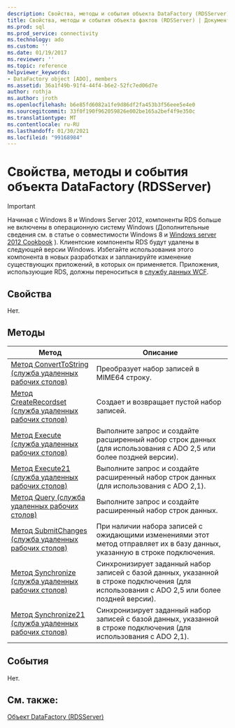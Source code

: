```yaml
---
description: Свойства, методы и события объекта DataFactory (RDSServer)
title: Свойства, методы и события объекта фактов (RDSServer) | Документация Майкрософт
ms.prod: sql
ms.prod_service: connectivity
ms.technology: ado
ms.custom: ''
ms.date: 01/19/2017
ms.reviewer: ''
ms.topic: reference
helpviewer_keywords:
- DataFactory object [ADO], members
ms.assetid: 36a1f49b-91f4-44f4-b6e2-52fc7ed06d7e
author: rothja
ms.author: jroth
ms.openlocfilehash: b6e85fd6082a1fe9d86df2fa453b3f56eee5e4e0
ms.sourcegitcommit: 33f0f190f962059826e002be165a2bef4f9e350c
ms.translationtype: MT
ms.contentlocale: ru-RU
ms.lasthandoff: 01/30/2021
ms.locfileid: "99168984"
---
```

# <a name="datafactory-object-rdsserver-properties-methods-and-events"></a>Свойства, методы и события объекта DataFactory (RDSServer)
> [!IMPORTANT]
>  Начиная с Windows 8 и Windows Server 2012, компоненты RDS больше не включены в операционную систему Windows (Дополнительные сведения см. в статье о совместимости Windows 8 и [Windows server 2012 Cookbook](https://www.microsoft.com/download/details.aspx?id=27416) ). Клиентские компоненты RDS будут удалены в следующей версии Windows. Избегайте использования этого компонента в новых разработках и запланируйте изменение существующих приложений, в которых он применяется. Приложения, использующие RDS, должны переноситься в [службу данных WCF](/dotnet/framework/wcf/).  
  
## <a name="properties"></a>Свойства  
 Нет.  
  
## <a name="methods"></a>Методы  
  
|Метод|Описание|  
|-|-|  
|[Метод ConvertToString (служба удаленных рабочих столов)](./converttostring-method-rds.md)|Преобразует набор записей в MIME64 строку.|  
|[Метод CreateRecordset (служба удаленных рабочих столов)](./createrecordset-method-rds.md)|Создает и возвращает пустой набор записей.|  
|[Метод Execute (служба удаленных рабочих столов)](./execute-method-rds.md)|Выполните запрос и создайте расширенный набор строк данных (для использования с ADO 2,5 или более поздней версии).|  
|[Метод Execute21 (служба удаленных рабочих столов)](./execute21-method-rds.md)|Выполните запрос и создайте расширенный набор строк данных (для использования с ADO 2,1).|  
|[Метод Query (служба удаленных рабочих столов)](./query-method-rds.md)|Выполните запрос и создайте расширенный набор строк данных.|  
|[Метод SubmitChanges (служба удаленных рабочих столов)](./submitchanges-method-rds.md)|При наличии набора записей с ожидающими изменениями этот метод отправляет их в базу данных, указанную в строке подключения.|  
|[Метод Synchronize (служба удаленных рабочих столов)](./synchronize-method-rds.md)|Синхронизирует заданный набор записей с базой данных, указанной в строке подключения (для использования с ADO 2,5 или более поздней версии).|  
|[Метод Synchronize21 (служба удаленных рабочих столов)](./synchronize21-method-rds.md)|Синхронизирует заданный набор записей с базой данных, указанной в строке подключения (для использования с ADO 2,1).|  
  
## <a name="events"></a>События  
 Нет.  
  
## <a name="see-also"></a>См. также:  
 [Объект DataFactory (RDSServer)](./datafactory-object-rdsserver.md)